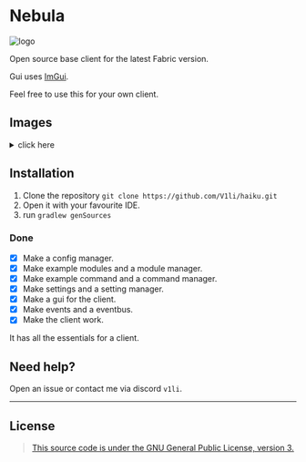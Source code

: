 # Nebula
<img style="width: 50px; height: 50px;" src="https://github.com/V1li/haiku/blob/master/src/main/resources/assets/haiku/icon.png" alt="logo">

Open source base client for the latest Fabric version.

Gui uses [ImGui](https://github.com/SpaiR/imgui-java).

Feel free to use this for your own client. 

## Images
<details>
    <summary>click here</summary>
    <img src="img/gui.png" alt="gui">
    <img src="img/onegui-v2.png" alt="onegui">
</details>  

## Installation
1. Clone the repository `git clone https://github.com/V1li/haiku.git`
2. Open it with your favourite IDE.
3. run `gradlew genSources`

### Done
- [x] Make a config manager.
- [x] Make example modules and a module manager.
- [x] Make example command and a command manager.
- [x] Make settings and a setting manager.
- [x] Make a gui for the client.
- [x] Make events and a eventbus.
- [x] Make the client work.

It has all the essentials for a client.

## Need help?
Open an issue or contact me via discord `v1li`.

-----------------------------
## License
> [This source code is under the GNU General Public License, version 3.](https://www.gnu.org/licenses/gpl-3.0.txt)
